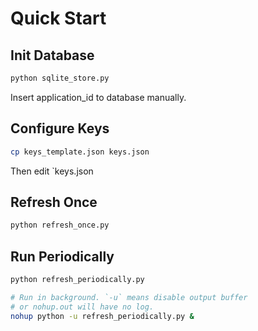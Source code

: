 # Quick Start

## Init Database

```bash
python sqlite_store.py
```

Insert application_id to database manually.

## Configure Keys

```bash
cp keys_template.json keys.json
```

Then edit `keys.json

## Refresh Once

```bash
python refresh_once.py
```

## Run Periodically

```bash
python refresh_periodically.py

# Run in background. `-u` means disable output buffer
# or nohup.out will have no log.
nohup python -u refresh_periodically.py &
```
